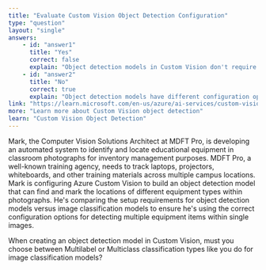```yaml
---
title: "Evaluate Custom Vision Object Detection Configuration"
type: "question"
layout: "single"
answers:
    - id: "answer1"
      title: "Yes"
      correct: false
      explain: "Object detection models in Custom Vision don't require choosing between Multilabel or Multiclass - these options apply to image classification models, not object detection."
    - id: "answer2"
      title: "No"
      correct: true
      explain: "Object detection models have different configuration options focused on detecting and locating objects within images, not classifying entire images into categories."
link: "https://learn.microsoft.com/en-us/azure/ai-services/custom-vision-service/get-started-build-detector"
more: "Learn more about Custom Vision object detection"
learn: "Custom Vision Object Detection"
---
```


Mark, the Computer Vision Solutions Architect at MDFT Pro, is developing an automated system to identify and locate educational equipment in classroom photographs for inventory management purposes. MDFT Pro, a well-known training agency, needs to track laptops, projectors, whiteboards, and other training materials across multiple campus locations. Mark is configuring Azure Custom Vision to build an object detection model that can find and mark the locations of different equipment types within photographs. He's comparing the setup requirements for object detection models versus image classification models to ensure he's using the correct configuration options for detecting multiple equipment items within single images.

When creating an object detection model in Custom Vision, must you choose between Multilabel or Multiclass classification types like you do for image classification models?

